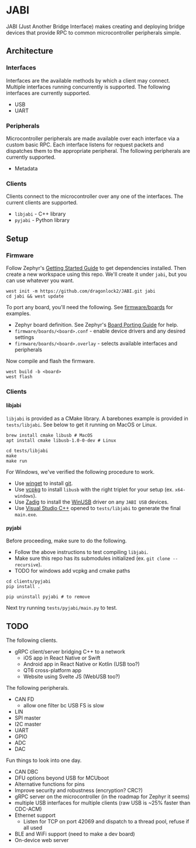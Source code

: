 # JABI

JABI (Just Another Bridge Interface) makes creating and deploying bridge devices that provide RPC to common microcontroller peripherals simple.

## Architecture

### Interfaces

Interfaces are the available methods by which a client may connect. Multiple interfaces running concurrently is supported. The following interfaces are currently supported.

- USB
- UART

### Peripherals

Microcontroller peripherals are made available over each interface via a custom basic RPC. Each interface listens for request packets and dispatches them to the appropriate peripheral. The following peripherals are currently supported.

- Metadata

### Clients

Clients connect to the microcontroller over any one of the interfaces. The current clients are supported.

- `libjabi` - C++ library
- `pyjabi` - Python library

## Setup

### Firmware

Follow Zephyr's [Getting Started Guide](https://docs.zephyrproject.org/latest/getting_started/index.html) to get dependencies installed. Then create a new workspace using this repo. We'll create it under `jabi`, but you can use whatever you want.

```
west init -m https://github.com/dragonlock2/JABI.git jabi
cd jabi && west update
```

To port any board, you'll need the following. See [firmware/boards](firmware/boards/) for examples.

- Zephyr board definition. See Zephyr's [Board Porting Guide](https://docs.zephyrproject.org/latest/hardware/porting/board_porting.html) for help.
- `firmware/boards/<board>.conf` - enable device drivers and any desired settings
- `firmware/boards/<board>.overlay` - selects available interfaces and peripherals

Now compile and flash the firmware.

```
west build -b <board>
west flash
```

### Clients

#### libjabi

`libjabi` is provided as a CMake library. A barebones example is provided in `tests/libjabi`. See below to get it running on MacOS or Linux.

```
brew install cmake libusb # MacOS
apt install cmake libusb-1.0-0-dev # Linux

cd tests/libjabi
make
make run
```

For Windows, we've verified the following procedure to work.

- Use [winget](https://docs.microsoft.com/en-us/windows/package-manager/winget/) to install [git](https://winget.run/pkg/Git/Git).
- Use [vcpkg](https://github.com/libusb/libusb/wiki/Windows#vcpkg-port) to install `libusb` with the right triplet for your setup (ex. `x64-windows`).
- Use [Zadig](https://zadig.akeo.ie) to install the [WinUSB](https://github.com/libusb/libusb/wiki/Windows#driver-installation) driver on any `JABI USB` devices.
- Use [Visual Studio C++](https://visualstudio.microsoft.com/vs/features/cplusplus/) opened to `tests/libjabi` to generate the final `main.exe`.

#### pyjabi

Before proceeding, make sure to do the following.

- Follow the above instructions to test compiling `libjabi`.
- Make sure this repo has its submodules initialized (ex. `git clone --recursive`).
- TODO for windows add vcpkg and cmake paths

```
cd clients/pyjabi
pip install .

pip uninstall pyjabi # to remove
```

Next try running `tests/pyjabi/main.py` to test.

## TODO

The following clients.

- gRPC client/server bridging C++ to a network
    - iOS app in React Native or Swift
    - Android app in React Native or Kotlin (USB too?)
    - QT6 cross-platform app
    - Website using Svelte JS (WebUSB too?)

The following peripherals.

- CAN FD
    - allow one filter bc USB FS is slow
- LIN
- SPI master
- I2C master
- UART
- GPIO
- ADC
- DAC

Fun things to look into one day.

- CAN DBC
- DFU options beyond USB for MCUboot
- Alternative functions for pins
- Improve security and robustness (encryption? CRC?)
- gRPC server on the microcontroller (in the roadmap for Zephyr it seems)
- multiple USB interfaces for multiple clients (raw USB is \~25% faster than CDC-ACM)
- Ethernet support
    - Listen for TCP on port 42069 and dispatch to a thread pool, refuse if all used
- BLE and WiFi support (need to make a dev board)
- On-device web server
